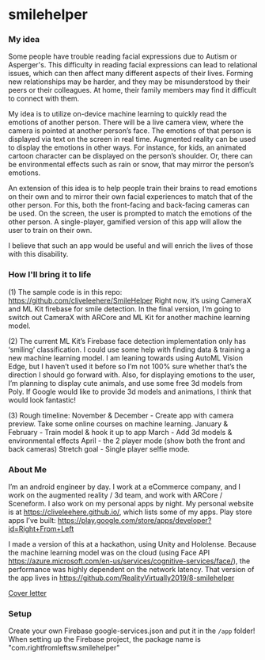 # smilehelper

### My idea 
Some people have trouble reading facial expressions due to Autism or Asperger's.  This difficulty in reading facial expressions can lead to relational issues, which can then affect many different aspects of their lives.  Forming new relationships may be harder, and they may be misunderstood by their peers or their colleagues. At home, their family members may find it difficult to connect with them.

My idea is to utilize on-device machine learning to quickly read the emotions of another person.  There will be a live camera view, where the camera is pointed at another person’s face.  The emotions of that person is displayed via text on the screen in real time.  Augmented reality can be used to display the emotions in other ways.  For instance, for kids, an animated cartoon character can be displayed on the person’s shoulder.  Or, there can be environmental effects such as rain or snow, that may mirror the person’s emotions.

An extension of this idea is to help people train their brains to read emotions on their own and to mirror their own facial experiences to match that of the other person. For this, both the front-facing and back-facing cameras can be used.  On the screen, the user is prompted to match the emotions of the other person.  A single-player, gamified version of this app will allow the user to train on their own.

I believe that such an app would be useful and will enrich the lives of those with this disability.

### How I'll bring it to life

(1) The sample code is in this repo:​ https://github.com/cliveleehere/SmileHelper
Right now, it’s using CameraX and ML Kit firebase for smile detection. In the final version, I’m going to switch out CameraX with ARCore and ML Kit for another machine learning model.

(2) The current ML Kit’s Firebase face detection implementation only has ‘smiling’ classification. I could use some help with finding data & training a new machine learning model. I am leaning towards using AutoML Vision Edge, but I haven’t used it before so I’m not 100% sure whether that’s the direction I should go forward with.
Also, for displaying emotions to the user, I’m planning to display cute animals, and use some free 3d models from Poly. If Google would like to provide 3d models and animations, I think that would look fantastic!

(3) Rough timeline:
November & December - Create app with camera preview. Take some online courses on machine learning.
January & February - Train model & hook it up to app
March - Add 3d models & environmental effects
April - the 2 player mode (show both the front and back cameras) Stretch goal - Single player selfie mode.

### About Me

I’m an android engineer by day. I work at a eCommerce company, and I work on the augmented reality / 3d team, and work with ARCore / Sceneform. I also work on my personal apps by night. My personal website is at ​https://cliveleehere.github.io/​ , which lists some of my apps.
Play store apps I’ve built: https://play.google.com/store/apps/developer?id=Right+From+Left

I made a version of this at a hackathon, using Unity and Hololense. Because the machine learning model was on the cloud (using Face API https://azure.microsoft.com/en-us/services/cognitive-services/face/​ ), the performance was highly dependent on the network latency. That version of the app lives in https://github.com/RealityVirtually2019/8-smilehelper


[Cover letter](cover_letter.pdf)

### Setup
Create your own Firebase google-services.json and put it in the `/app` folder!
When setting up the Firebase project, the package name is "com.rightfromleftsw.smilehelper"